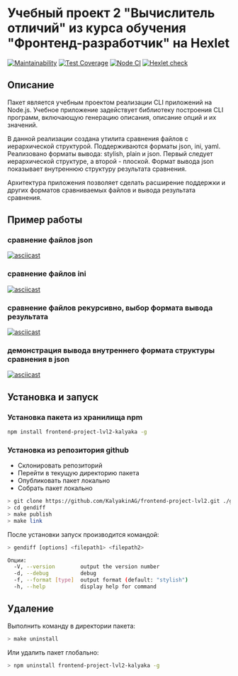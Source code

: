 # Учебный проект 2 "Вычислитель отличий" из курса обучения "Фронтенд-разработчик" на Hexlet

[![Maintainability](https://api.codeclimate.com/v1/badges/ee6031cc3d97053e9573/maintainability)](https://codeclimate.com/github/KalyakinAG/frontend-project-lvl2/maintainability)
[![Test Coverage](https://api.codeclimate.com/v1/badges/10cae849a0e3b15576a9/test_coverage)](https://codeclimate.com/github/KalyakinAG/frontend-project-lvl2/test_coverage)
[![Node CI](https://github.com/KalyakinAG/frontend-project-lvl2/workflows/Node%20CI/badge.svg)](https://github.com/KalyakinAG/frontend-project-lvl2/actions)
[![Hexlet check](https://github.com/KalyakinAG/frontend-project-lvl2/workflows/hexlet-check/badge.svg)](https://github.com/KalyakinAG/frontend-project-lvl2/actions?query=workflow%3Ahexlet-check)

## Описание

Пакет является учебным проектом реализации CLI приложений на Node.js. Учебное приложение задействует библиотеку построения CLI программ, включающую генерацию описания, описание опций и их значений.

В данной реализации создана утилита сравнения файлов с иерархической структурой. Поддерживаются форматы json, ini, yaml. Реализовано форматы вывода: stylish, plain и json. Первый следует иерархической структуре, а второй - плоской. Формат вывода json показывает внутреннюю структуру результата сравнения.

Архитектура приложения позволяет сделать расширение поддержки и других форматов сравниваемых файлов и вывода результата сравнения.

## Пример работы

### сравнение файлов json

[![asciicast](https://asciinema.org/a/B4RcSJFasqpRxP4rSCLHd0wbk.svg)](https://asciinema.org/a/B4RcSJFasqpRxP4rSCLHd0wbk)

### сравнение файлов ini

[![asciicast](https://asciinema.org/a/tXOdabCsad6Q0rsHEs4dcqBBR.svg)](https://asciinema.org/a/tXOdabCsad6Q0rsHEs4dcqBBR)

### сравнение файлов рекурсивно, выбор формата вывода результата

[![asciicast](https://asciinema.org/a/369890.svg)](https://asciinema.org/a/369890)

### демонстрация вывода внутреннего формата структуры сравнения в json

[![asciicast](https://asciinema.org/a/369908.svg)](https://asciinema.org/a/369908)

## Установка и запуск

### Установка пакета из хранилища npm

```bash
npm install frontend-project-lvl2-kalyaka -g
```

### Установка из репозитория github

- Склонировать репозиторий
- Перейти в текущую директорию пакета
- Опубликовать пакет локально
- Собрать пакет локально

```bash
> git clone https://github.com/KalyakinAG/frontend-project-lvl2.git ./gendiff
> cd gendiff
> make publish
> make link
```

После установки запуск производится командой:

```bash
> gendiff [options] <filepath1> <filepath2>

Опции:
  -V, --version        output the version number
  -d, --debug          debug
  -f, --format [type]  output format (default: "stylish")
  -h, --help           display help for command
```

## Удаление

Выполнить команду в директории пакета:

```bash
> make uninstall
```

Или удалить пакет глобально:

```bash
> npm uninstall frontend-project-lvl2-kalyaka -g
```
